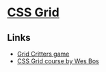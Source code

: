 # [CSS Grid](https://developer.mozilla.org/en-US/docs/Web/CSS/CSS_Grid_Layout)
## Links
- [Grid Critters game](https://gridcritters.com/p/gridcritters)
- [CSS Grid course by Wes Bos](https://github.com/wesbos/css-grid)